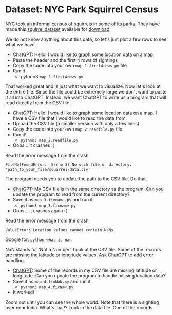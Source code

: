 # Dataset: NYC Park Squirrel Census

NYC took an [informal census](https://www.thesquirrelcensus.com/) of squirrels in some of its parks. They have made this [squirrel dataset](https://www.dropbox.com/s/b97hxtsthbidl34/squirrel-data.csv?dl=0) available for [download](https://www.dropbox.com/scl/fi/is2yaa5gz1of32xo1xwvd/squirrel-data.csv?rlkey=sao5wj2tqd98nzs6rsi5k7ot6&e=1&dl=1).

We do not know anything about this data, so let's just plot a few rows to see what we have.
* [ChatGPT](https://chatgpt.com/): Hello! I would like to graph some location data on a map.
* Paste the header and the first 4 rows of sightings
* Copy the code into your own `map_1.first4rows.py` file
* Run it
  * python3 `map_1.first4rows.py`

That worked great and is just what we want to visualize. Now let's look at the entire file. Since the file could be extremely large we don't want to paste it all into ChatGPT. Instead, we want ChatGPT to write us a program that will read directly from the CSV file.
* [ChatGPT](https://chatgpt.com/): Hello! I would like to graph some location data on a map. I have a CSV file that I would like to read the data from.
* Upload the CSV file (a smaller version with only a few lines)
* Copy the code into your own `map_2.readfile.py` file
* Run it!
  * `python3 map_2.readfile.py`
* Oops... it crashes :(

Read the error message from the crash.

```text
FileNotFoundError: [Errno 2] No such file or directory: 'path_to_your_file/squirrel-data.csv'
```

The program needs you to update the path to the CSV file. Do that.
* [ChatGPT](https://chatgpt.com/): My CSV file is in the same directory as the program. Can you update the program to read from the current directory?
* Save it as `map_3.fixname.py` and run it
  * `python3 map_3.fixname.py`
* Oops... it crashes again :(

Read the error message from the crash.

```text
ValueError: Location values cannot contain NaNs.
```

Google for: `python what is nan`

NaN stands for 'Not a Number'. Look at the CSV file. Some of the records are missing the latitude or longitude values. Ask ChatGPT to add error handling.
* [ChatGPT](https://chatgpt.com/): Some of the records in my CSV file are missing latitude or longitude. Can you update the program to handle missing location data?
* Save it as `map_4.fixNaN.py` and run it
  * `python3 map_4.fixNaN.py`
* It worked!

Zoom out until you can see the whole world. Note that there is a sighting over near India. What's that!? Look in the data file. One of the records 